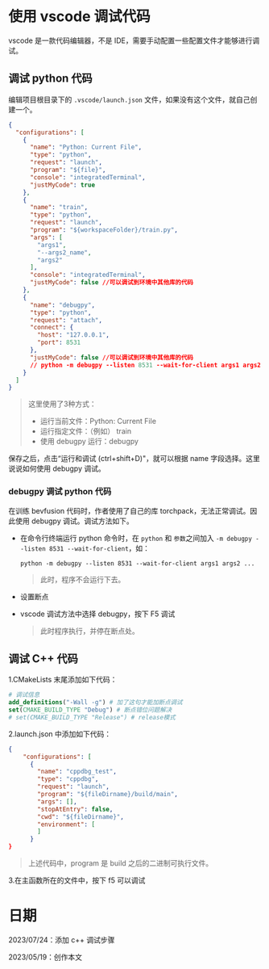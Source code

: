 # 使用 vscode 调试代码

vscode 是一款代码编辑器，不是 IDE，需要手动配置一些配置文件才能够进行调试。

## 调试 python 代码

编辑项目根目录下的 `.vscode/launch.json` 文件，如果没有这个文件，就自己创建一个。

```json
{
  "configurations": [
    {
      "name": "Python: Current File",
      "type": "python",
      "request": "launch",
      "program": "${file}",
      "console": "integratedTerminal",
      "justMyCode": true
    },
    {
      "name": "train",
      "type": "python",
      "request": "launch",
      "program": "${workspaceFolder}/train.py",
      "args": [
        "args1",
        "--args2_name",
        "args2"
      ],
      "console": "integratedTerminal",
      "justMyCode": false //可以调试到环境中其他库的代码
    },
    {
      "name": "debugpy",
      "type": "python",
      "request": "attach",
      "connect": {
        "host": "127.0.0.1",
        "port": 8531
      },
      "justMyCode": false //可以调试到环境中其他库的代码
      // python -m debugpy --listen 8531 --wait-for-client args1 args2 ...
    }
  ]
}

```

> 这里使用了3种方式：
>
> * 运行当前文件：Python: Current File
> * 运行指定文件：（例如） train
> * 使用 debugpy 运行：debugpy

保存之后，点击“运行和调试 (ctrl+shift+D)"，就可以根据 name 字段选择。这里说说如何使用 debugpy 调试。

### debugpy 调试 python 代码

在训练 bevfusion 代码时，作者使用了自己的库 torchpack，无法正常调试。因此使用 debugpy 调试。调试方法如下。

* 在命令行终端运行 python 命令时，在 `python` 和 `参数`之间加入 `-m debugpy --listen 8531 --wait-for-client`，如：

  ```
  python -m debugpy --listen 8531 --wait-for-client args1 args2 ...
  ```

  > 此时，程序不会运行下去。
  >
* 设置断点
* vscode 调试方法中选择 debugpy，按下 F5 调试

  > 此时程序执行，并停在断点处。
  >

## 调试 C++ 代码

1.CMakeLists 末尾添加如下代码：

```cmake
# 调试信息
add_definitions("-Wall -g") # 加了这句才能加断点调试
set(CMAKE_BUILD_TYPE "Debug") # 断点错位问题解决
# set(CMAKE_BUILD_TYPE "Release") # release模式
```

2.launch.json 中添加如下代码：

```json
{
    "configurations": [
      {
        "name": "cppdbg_test",
        "type": "cppdbg",
        "request": "launch",
        "program": "${fileDirname}/build/main",
        "args": [],
        "stopAtEntry": false,
        "cwd": "${fileDirname}",
        "environment": [
        ]
      }
}
```

> 上述代码中，program  是 build 之后的二进制可执行文件。

3.在主函数所在的文件中，按下 f5 可以调试

# 日期

2023/07/24：添加 c++ 调试步骤

2023/05/19：创作本文
